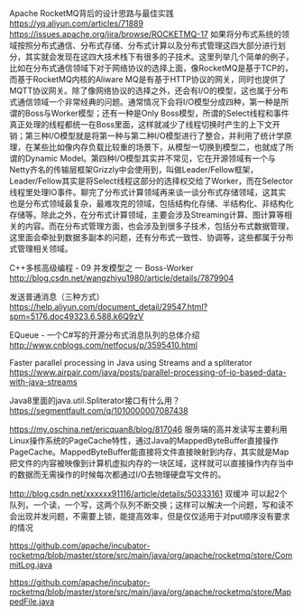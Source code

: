 Apache RocketMQ背后的设计思路与最佳实践
https://yq.aliyun.com/articles/71889
https://issues.apache.org/jira/browse/ROCKETMQ-17
如果将分布式系统的领域按照分布式通信、分布式存储、分布式计算以及分布式管理这四大部分进行划分，其实就会发现在这四大技术栈下有很多的子技术。这里列举几个简单的例子，比如在分布式通信领域下对于网络协议的选择上面，像RocketMQ是基于TCP的，而基于RocketMQ内核的Aliware MQ是有基于HTTP协议的网关，同时也提供了MQTT协议网关。除了像网络协议的选择之外，还会有I/O的模型，这也属于分布式通信领域一个非常经典的问题。通常情况下会将I/O模型分成四种，第一种是所谓的Boss与Worker模型；还有一种是Only Boss模型，所谓的Select线程和事件真正处理的线程都统一在Boss里面，这样就减少了线程切换时产生的上下文开销；第三种I/O模型就是将第一种与第二种I/O模型进行了整合，并利用了统计学原理，在某些比如像内存负载比较重的场景下，从模型一切换到模型二，也就成了所谓的Dynamic Model。第四种I/O模型其实并不常见，它在开源领域有一个与Netty齐名的传输层框架Grizzly中会使用到，叫做Leader/Fellow框架，Leader/Fellow其实是将Select线程这部分的选择权交给了Worker，而在Selector线程里处理IO事件。聊完了分布式计算领域再来谈一谈分布式存储领域，这其实也是分布式领域最复杂，最难攻克的领域，包括结构化存储、半结构化、非结构化存储等。除此之外，在分布式计算领域，主要会涉及Streaming计算、图计算等相关的内容。而在分布式管理方面，也会涉及到很多子技术，包括分布式数据管理，这里面会牵扯到数据多副本的问题，还有分布式一致性、协调等，这些都属于分布式管理相关领域。

 C++多核高级编程 - 09 并发模型之 一 Boss-Worker
http://blog.csdn.net/wangzhiyu1980/article/details/7879904

发送普通消息（三种方式）
https://help.aliyun.com/document_detail/29547.html?spm=5176.doc49323.6.588.k6Q9zV

EQueue - 一个C#写的开源分布式消息队列的总体介绍
http://www.cnblogs.com/netfocus/p/3595410.html

Faster parallel processing in Java using Streams and a spliterator
https://www.airpair.com/java/posts/parallel-processing-of-io-based-data-with-java-streams

Java8里面的java.util.Spliterator接口有什么用？
https://segmentfault.com/q/1010000007087438

https://my.oschina.net/ericquan8/blog/817046
服务端的高并发读写主要利用Linux操作系统的PageCache特性，通过Java的MappedByteBuffer直接操作PageCache。MappedByteBuffer能直接将文件直接映射到内存，其实就是Map把文件的内容被映像到计算机虚拟内存的一块区域，这样就可以直接操作内存当中的数据而无需操作的时候每次都通过I/O去物理硬盘写文件的。

http://blog.csdn.net/xxxxxx91116/article/details/50333161
双缓冲
可以起2个队列，一个读，一个写，这两个队列不断交换；这样可以解决一个问题，写和读不会出现并发问题，不需要上锁，能提高效率，但是仅仅适用于对put顺序没有要求的情况

https://github.com/apache/incubator-rocketmq/blob/master/store/src/main/java/org/apache/rocketmq/store/CommitLog.java

https://github.com/apache/incubator-rocketmq/blob/master/store/src/main/java/org/apache/rocketmq/store/MappedFile.java